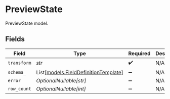 # PreviewState

PreviewState model.


## Fields

| Field                                                                        | Type                                                                         | Required                                                                     | Description                                                                  |
| ---------------------------------------------------------------------------- | ---------------------------------------------------------------------------- | ---------------------------------------------------------------------------- | ---------------------------------------------------------------------------- |
| `transform`                                                                  | *str*                                                                        | :heavy_check_mark:                                                           | N/A                                                                          |
| `schema_`                                                                    | List[[models.FieldDefinitionTemplate](../models/fielddefinitiontemplate.md)] | :heavy_minus_sign:                                                           | N/A                                                                          |
| `error`                                                                      | *OptionalNullable[str]*                                                      | :heavy_minus_sign:                                                           | N/A                                                                          |
| `row_count`                                                                  | *OptionalNullable[int]*                                                      | :heavy_minus_sign:                                                           | N/A                                                                          |